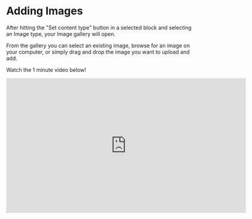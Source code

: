 # Adding Images


After hitting the "Set content type" button in a selected block and selecting an Image type, your Image gallery will open. 

From the gallery you can select an existing image, browse for an image on your computer, or simply drag and drop 
the image you want to upload and add.

Watch the 1 minute video below!

<iframe src="https://player.vimeo.com/video/174627797" width="640" height="360" frameborder="0" webkitallowfullscreen mozallowfullscreen allowfullscreen></iframe>
